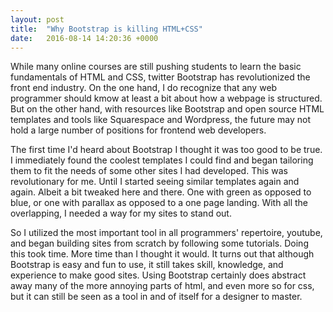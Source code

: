 ```yaml
---
layout: post
title:  "Why Bootstrap is killing HTML+CSS"
date:   2016-08-14 14:20:36 +0000
---
```


While many online courses are still pushing students to learn the basic fundamentals of HTML and CSS, twitter Bootstrap has revolutionized the front end industry. On the one hand, I do recognize that any web programmer should kmow at least a bit about how a webpage is structured. But on the other hand, with resources like Bootstrap and open source HTML templates and tools like Squarespace and Wordpress, the future may not hold a large number of positions for frontend web developers.

The first time I'd heard about Bootstrap I thought it was too good to be true. I immediately found the coolest templates I could find and began tailoring them to fit the needs of some other sites I had developed. This was revolutionary for me. Until I started seeing similar templates again and again. Albeit a bit tweaked here and there. One with green as opposed to blue, or one with parallax as opposed to a one page landing. With all the overlapping, I needed a way for my sites to stand out.

So I utilized the most important tool in all programmers' repertoire, youtube, and began building sites from scratch by following some tutorials. Doing this took time. More time than I thought it would. It turns out that although Bootstrap is easy and fun to use, it still takes skill, knowledge, and experience to make good sites. Using Bootstrap certainly does abstract away many of the more annoying parts of html, and even more so for css, but it can still be seen as a tool in and of itself for a designer to master. 
